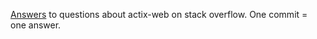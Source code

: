 [Answers](https://github.com/arve0/actix-stackoverflow/commits/master) to questions about actix-web on stack overflow. One commit = one answer.
